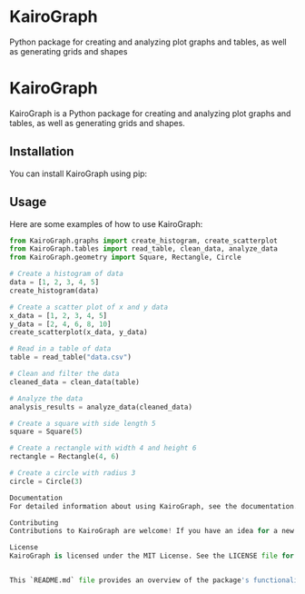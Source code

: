 # KairoGraph
Python package for creating and analyzing plot graphs and tables, as well as generating grids and shapes
# KairoGraph

KairoGraph is a Python package for creating and analyzing plot graphs and tables, as well as generating grids and shapes.

## Installation

You can install KairoGraph using pip:


## Usage

Here are some examples of how to use KairoGraph:

```python
from KairoGraph.graphs import create_histogram, create_scatterplot
from KairoGraph.tables import read_table, clean_data, analyze_data
from KairoGraph.geometry import Square, Rectangle, Circle

# Create a histogram of data
data = [1, 2, 3, 4, 5]
create_histogram(data)

# Create a scatter plot of x and y data
x_data = [1, 2, 3, 4, 5]
y_data = [2, 4, 6, 8, 10]
create_scatterplot(x_data, y_data)

# Read in a table of data
table = read_table("data.csv")

# Clean and filter the data
cleaned_data = clean_data(table)

# Analyze the data
analysis_results = analyze_data(cleaned_data)

# Create a square with side length 5
square = Square(5)

# Create a rectangle with width 4 and height 6
rectangle = Rectangle(4, 6)

# Create a circle with radius 3
circle = Circle(3)

Documentation
For detailed information about using KairoGraph, see the documentation.

Contributing
Contributions to KairoGraph are welcome! If you have an idea for a new feature or improvement, please open an issue or submit a pull request on GitHub.

License
KairoGraph is licensed under the MIT License. See the LICENSE file for more information.


This `README.md` file provides an overview of the package's functionality, installation instructions, usage examples, links to documentation and the license file, and information on contributing to the package.
